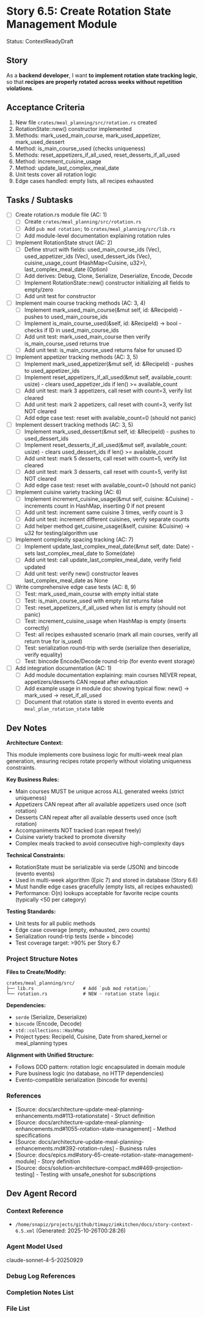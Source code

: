 # Story 6.5: Create Rotation State Management Module

Status: ContextReadyDraft

## Story

As a **backend developer**,
I want **to implement rotation state tracking logic**,
so that **recipes are properly rotated across weeks without repetition violations**.

## Acceptance Criteria

1. New file `crates/meal_planning/src/rotation.rs` created
2. RotationState::new() constructor implemented
3. Methods: mark_used_main_course, mark_used_appetizer, mark_used_dessert
4. Method: is_main_course_used (checks uniqueness)
5. Methods: reset_appetizers_if_all_used, reset_desserts_if_all_used
6. Method: increment_cuisine_usage
7. Method: update_last_complex_meal_date
8. Unit tests cover all rotation logic
9. Edge cases handled: empty lists, all recipes exhausted

## Tasks / Subtasks

- [ ] Create rotation.rs module file (AC: 1)
  - [ ] Create `crates/meal_planning/src/rotation.rs`
  - [ ] Add `pub mod rotation;` to `crates/meal_planning/src/lib.rs`
  - [ ] Add module-level documentation explaining rotation rules

- [ ] Implement RotationState struct (AC: 2)
  - [ ] Define struct with fields: used_main_course_ids (Vec<RecipeId>), used_appetizer_ids (Vec<RecipeId>), used_dessert_ids (Vec<RecipeId>), cuisine_usage_count (HashMap<Cuisine, u32>), last_complex_meal_date (Option<Date>)
  - [ ] Add derives: Debug, Clone, Serialize, Deserialize, Encode, Decode
  - [ ] Implement RotationState::new() constructor initializing all fields to empty/zero
  - [ ] Add unit test for constructor

- [ ] Implement main course tracking methods (AC: 3, 4)
  - [ ] Implement mark_used_main_course(&mut self, id: &RecipeId) - pushes to used_main_course_ids
  - [ ] Implement is_main_course_used(&self, id: &RecipeId) -> bool - checks if ID in used_main_course_ids
  - [ ] Add unit test: mark_used_main_course then verify is_main_course_used returns true
  - [ ] Add unit test: is_main_course_used returns false for unused ID

- [ ] Implement appetizer tracking methods (AC: 3, 5)
  - [ ] Implement mark_used_appetizer(&mut self, id: &RecipeId) - pushes to used_appetizer_ids
  - [ ] Implement reset_appetizers_if_all_used(&mut self, available_count: usize) - clears used_appetizer_ids if len() >= available_count
  - [ ] Add unit test: mark 3 appetizers, call reset with count=3, verify list cleared
  - [ ] Add unit test: mark 2 appetizers, call reset with count=3, verify list NOT cleared
  - [ ] Add edge case test: reset with available_count=0 (should not panic)

- [ ] Implement dessert tracking methods (AC: 3, 5)
  - [ ] Implement mark_used_dessert(&mut self, id: &RecipeId) - pushes to used_dessert_ids
  - [ ] Implement reset_desserts_if_all_used(&mut self, available_count: usize) - clears used_dessert_ids if len() >= available_count
  - [ ] Add unit test: mark 5 desserts, call reset with count=5, verify list cleared
  - [ ] Add unit test: mark 3 desserts, call reset with count=5, verify list NOT cleared
  - [ ] Add edge case test: reset with available_count=0 (should not panic)

- [ ] Implement cuisine variety tracking (AC: 6)
  - [ ] Implement increment_cuisine_usage(&mut self, cuisine: &Cuisine) - increments count in HashMap, inserting 0 if not present
  - [ ] Add unit test: increment same cuisine 3 times, verify count is 3
  - [ ] Add unit test: increment different cuisines, verify separate counts
  - [ ] Add helper method get_cuisine_usage(&self, cuisine: &Cuisine) -> u32 for testing/algorithm use

- [ ] Implement complexity spacing tracking (AC: 7)
  - [ ] Implement update_last_complex_meal_date(&mut self, date: Date) - sets last_complex_meal_date to Some(date)
  - [ ] Add unit test: call update_last_complex_meal_date, verify field updated
  - [ ] Add unit test: verify new() constructor leaves last_complex_meal_date as None

- [ ] Write comprehensive edge case tests (AC: 8, 9)
  - [ ] Test: mark_used_main_course with empty initial state
  - [ ] Test: is_main_course_used with empty list returns false
  - [ ] Test: reset_appetizers_if_all_used when list is empty (should not panic)
  - [ ] Test: increment_cuisine_usage when HashMap is empty (inserts correctly)
  - [ ] Test: all recipes exhausted scenario (mark all main courses, verify all return true for is_used)
  - [ ] Test: serialization round-trip with serde (serialize then deserialize, verify equality)
  - [ ] Test: bincode Encode/Decode round-trip (for evento event storage)

- [ ] Add integration documentation (AC: 1)
  - [ ] Add module documentation explaining: main courses NEVER repeat, appetizers/desserts CAN repeat after exhaustion
  - [ ] Add example usage in module doc showing typical flow: new() -> mark_used -> reset_if_all_used
  - [ ] Document that rotation state is stored in evento events and `meal_plan_rotation_state` table

## Dev Notes

**Architecture Context:**

This module implements core business logic for multi-week meal plan generation, ensuring recipes rotate properly without violating uniqueness constraints.

**Key Business Rules:**
- Main courses MUST be unique across ALL generated weeks (strict uniqueness)
- Appetizers CAN repeat after all available appetizers used once (soft rotation)
- Desserts CAN repeat after all available desserts used once (soft rotation)
- Accompaniments NOT tracked (can repeat freely)
- Cuisine variety tracked to promote diversity
- Complex meals tracked to avoid consecutive high-complexity days

**Technical Constraints:**
- RotationState must be serializable via serde (JSON) and bincode (evento events)
- Used in multi-week algorithm (Epic 7) and stored in database (Story 6.6)
- Must handle edge cases gracefully (empty lists, all recipes exhausted)
- Performance: O(n) lookups acceptable for favorite recipe counts (typically <50 per category)

**Testing Standards:**
- Unit tests for all public methods
- Edge case coverage (empty, exhausted, zero counts)
- Serialization round-trip tests (serde + bincode)
- Test coverage target: >90% per Story 6.7

### Project Structure Notes

**Files to Create/Modify:**
```
crates/meal_planning/src/
├── lib.rs                  # Add `pub mod rotation;`
└── rotation.rs             # NEW - rotation state logic
```

**Dependencies:**
- `serde` (Serialize, Deserialize)
- `bincode` (Encode, Decode)
- `std::collections::HashMap`
- Project types: RecipeId, Cuisine, Date from shared_kernel or meal_planning types

**Alignment with Unified Structure:**
- Follows DDD pattern: rotation logic encapsulated in domain module
- Pure business logic (no database, no HTTP dependencies)
- Evento-compatible serialization (bincode for events)

### References

- [Source: docs/architecture-update-meal-planning-enhancements.md#113-rotationstate] - Struct definition
- [Source: docs/architecture-update-meal-planning-enhancements.md#1055-rotation-state-management] - Method specifications
- [Source: docs/architecture-update-meal-planning-enhancements.md#392-rotation-rules] - Business rules
- [Source: docs/epics.md#story-65-create-rotation-state-management-module] - Story definition
- [Source: docs/solution-architecture-compact.md#469-projection-testing] - Testing with unsafe_oneshot for subscriptions

## Dev Agent Record

### Context Reference

- `/home/snapiz/projects/github/timayz/imkitchen/docs/story-context-6.5.xml` (Generated: 2025-10-26T00:28:26)

### Agent Model Used

claude-sonnet-4-5-20250929

### Debug Log References

### Completion Notes List

### File List
